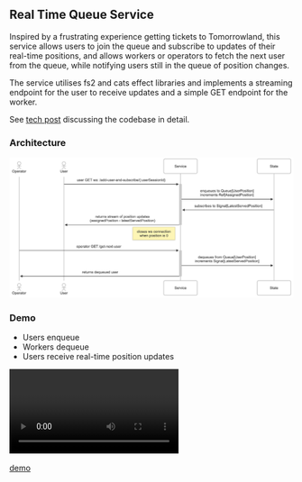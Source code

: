 ## Real Time Queue Service

Inspired by a frustrating experience getting tickets to Tomorrowland, this service allows users to join the queue and subscribe to updates of their real-time positions, and allows workers or operators to fetch the next user from the queue, while notifying users still in the queue of position changes.

The service utilises fs2 and cats effect libraries and implements a streaming endpoint for the user to receive updates and a simple GET endpoint for the worker.

See [tech post](https://selinazjw.com/blog/real-time-queue-service-tech-post) discussing the codebase in detail.

### Architecture

<img alt="architecture" src="/docs/images/architecture.png" width={1000} height={500} content-align="center" />

### Demo

- Users enqueue
- Workers dequeue
- Users receive real-time position updates

<video controls width={1200} >
<source src="https://raw.githubusercontent.com/SelinaZJW/real-time-queue-service/main/docs/videos/demo.webm" type="video/webm" />
</video>

[demo](https://raw.githubusercontent.com/SelinaZJW/real-time-queue-service/main/docs/videos/demo.webm)
